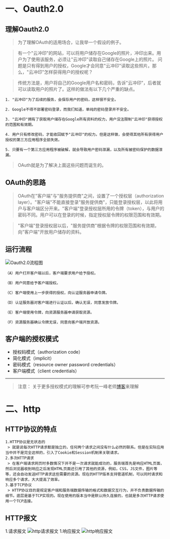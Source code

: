 # 一、Oauth2.0
## 理解Oauth2.0

> 为了理解OAuth的适用场合，让我举一个假设的例子。

> 有一个"云冲印"的网站，可以将用户储存在Google的照片，冲印出来。用户为了使用该服务，必须让"云冲印"读取自己储存在Google上的照片。
> 问题是只有得到用户的授权，Google才会同意"云冲印"读取这些照片。那么，"云冲印"怎样获得用户的授权呢？

> 传统方法是，用户将自己的Google用户名和密码，告诉"云冲印"，后者就可以读取用户的照片了。这样的做法有以下几个严重的缺点。

    1. "云冲印"为了后续的服务，会保存用户的密码，这样很不安全。

    2. Google不得不部署密码登录，而我们知道，单纯的密码登录并不安全。

    3. "云冲印"拥有了获取用户储存在Google所有资料的权力，用户没法限制"云冲印"获得授权的范围和有效期。

    4. 用户只有修改密码，才能收回赋予"云冲印"的权力。但是这样做，会使得其他所有获得用户授权的第三方应用程序全部失效。

    5. 只要有一个第三方应用程序被破解，就会导致用户密码泄漏，以及所有被密码保护的数据泄漏。
> OAuth就是为了解决上面这些问题而诞生的。

## OAuth的思路
> OAuth在"客户端"与"服务提供商"之间，设置了一个授权层（authorization layer）。"客户端"不能直接登录"服务提供商"，只能登录授权层，以此将用户与客户端区分开来。"客户端"登录授权层所用的令牌（token），与用户的密码不同。用户可以在登录的时候，指定授权层令牌的权限范围和有效期。

> "客户端"登录授权层以后，"服务提供商"根据令牌的权限范围和有效期，向"客户端"开放用户储存的资料。

## 运行流程

![Oauth2.0流程图](https://github.com/giserman001/front-end-knowledge--point/blob/master/static/img/auth2.0.png "Oauth2.0流程图")

    （A）用户打开客户端以后，客户端要求用户给予授权。

    （B）用户同意给予客户端授权。

    （C）客户端使用上一步获得的授权，向认证服务器申请令牌。

    （D）认证服务器对客户端进行认证以后，确认无误，同意发放令牌。

    （E）客户端使用令牌，向资源服务器申请获取资源。

    （F）资源服务器确认令牌无误，同意向客户端开放资源。

## 客户端的授权模式
+ 授权码模式（authorization code）
+ 简化模式（implicit）
+ 密码模式（resource owner password credentials）
+ 客户端模式（client credentials）


---

> 注意： 关于更多授权模式的理解可参考阮一峰老师[博客](http://www.ruanyifeng.com/blog/2014/05/oauth_2_0.html)来理解



# 二、http
## HTTP协议的特点

    1.HTTP协议是无状态的
     > 就是说每次HTTP请求都是独立的，任何两个请求之间没有什么必然的联系。但是在实际应用当中并不是完全这样的，引入了Cookie和Session机制来关联请求。
    2.多次HTTP请求
     > 在客户端请求网页时多数情况下并不是一次请求就能成功的，服务端首先是响应HTML页面，然后浏览器收到响应之后发现HTML页面还引用了其他的资源，例如，CSS，JS文件，图片等等，还会自动发送HTTP请求这些需要的资源。现在的HTTP版本支持管道机制，可以同时请求和响应多个请求，大大提高了效率。
    3.基于TCP协议
     > HTTP协议目的是规定客户端和服务端数据传输的格式和数据交互行为，并不负责数据传输的细节。底层是基于TCP实现的。现在使用的版本当中是默认持久连接的，也就是多次HTTP请求使用一个TCP连接。
## HTTP报文
1.请求报文
![http请求报文](https://github.com/giserman001/front-end-knowledge--point/blob/master/static/img/request.png "请求报文")
1.响应报文
![http响应报文](https://github.com/giserman001/front-end-knowledge--point/blob/master/static/img/auth2.0.png "响应报文")
